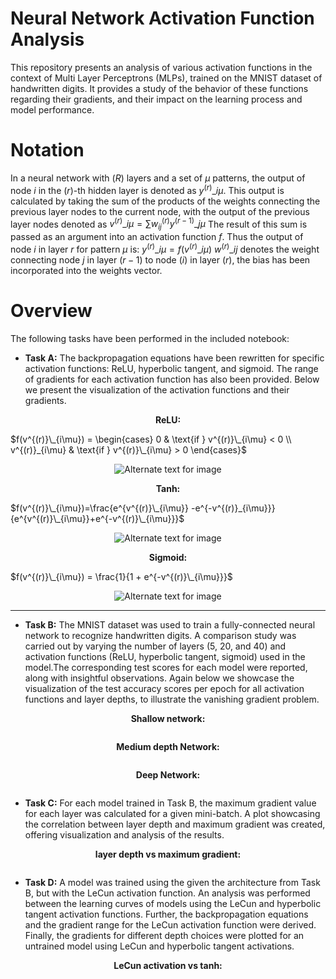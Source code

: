 # Neural Network Activation Function Analysis

This repository presents an analysis of various activation functions in the context of Multi Layer Perceptrons (MLPs), trained on the MNIST dataset of handwritten digits. It provides a study of the behavior of these functions regarding their gradients, and their impact on the learning process and model performance.

# Notation

In a neural network with $(R)$ layers and a set of $\mu$ patterns, the output of node $i$ in the $(r)$-th hidden layer is denoted as $y^{(r)}\_{i\mu}$. This output is calculated by taking the sum of the products of the weights connecting the previous layer nodes to the current node, with the output of the previous layer nodes denoted as $v^{(r)}\_{i\mu}=\sum w^{(r)}_{ij}y^{(r-1)}\_{j\mu}$ The result of this sum is passed as an argument into an activation function $f$. Thus the output of node $i$ in layer $r$ for pattern $\mu$ is: $y^{(r)}\_{i\mu}=f(v^{(r)}\_{i\mu})$ $w^{(r)}\_{ij}$ denotes the weight connecting node $j$ in layer $(r-1)$ to node $(i)$ in layer $(r)$, the bias has been incorporated into the weights vector.

# Overview

The following tasks have been performed in the included notebook:

- **Task A:** The backpropagation equations have been rewritten for specific activation functions: ReLU, hyperbolic tangent, and sigmoid. The range of gradients for each activation function has also been provided. Below we present the visualization of the activation functions and their gradients.

<p align="center">
  <b>ReLU:</b>
</p>

$f(v^{(r)}\_{i\mu}) = \begin{cases} 0 & \text{if } v^{(r)}\_{i\mu} < 0 \\ v^{(r)}_{i\mu} & \text{if } v^{(r)}\_{i\mu} > 0 \end{cases}$

<p align="center">
  <img src="./outputs/relu.png" alt="Alternate text for image"/>
</p>

<p align="center">
  <b>Tanh:</b>
</p>

$f(v^{(r)}\_{i\mu})=\frac{e^{v^{(r)}\_{i\mu}} -e^{-v^{(r)}_{i\mu}}}{e^{v^{(r)}\_{i\mu}}+e^{-v^{(r)}\_{i\mu}}}$

<p align="center">
  <img src="./outputs/tanh.png" alt="Alternate text for image"/>
</p>

<p align="center">
  <b>Sigmoid:</b>
</p>

$f(v^{(r)}\_{i\mu}) = \frac{1}{1 + e^{-v^{(r)}\_{i\mu}}}$

<p align="center">
  <img src="./outputs/sigmoid.png" alt="Alternate text for image"/>
</p>

---

- **Task B:** The MNIST dataset was used to train a fully-connected neural network to recognize handwritten digits. A comparison study was carried out by varying the number of layers (5, 20, and 40) and activation functions (ReLU, hyperbolic tangent, sigmoid) used in the model.The corresponding test scores for each model were reported, along with insightful observations. Again below we showcase the visualization of the test accuracy scores per epoch for all activation functions and layer depths, to illustrate the vanishing gradient problem.

<p align="center">
<b>Shallow network:</b>
</p>

<p align="center">
  <img src="./outputs/shallowNN.png" alt=""/>
</p>

<p align="center">
  <b>Medium depth Network:</b>
</p>

<p align="center">
  <img src="./outputs/mediumNN.png" alt=""/>
</p>

<p align="center">
  <b>Deep Network:</b>
</p>

<p align="center">
  <img src="./outputs/deepNN.png" alt=""/>
</p>

- **Task C:** For each model trained in Task B, the maximum gradient value for each layer was calculated for a given mini-batch. A plot showcasing the correlation between layer depth and maximum gradient was created, offering visualization and analysis of the results.

<p align="center">
  <b>layer depth vs maximum gradient:</b>
</p>

<p align="center">
  <img src="./outputs/MNISTgradient.png" alt=""/>
</p>

- **Task D:** A model was trained using the given the architecture from Task B, but with the LeCun activation function. An analysis was performed between the learning curves of models using the LeCun and hyperbolic tangent activation functions. Further, the backpropagation equations and the gradient range for the LeCun activation function were derived. Finally, the gradients for different depth choices were plotted for an untrained model using LeCun and hyperbolic tangent activations.

<p align="center">
  <b>LeCun activation vs tanh:</b>
</p>

<p align="center">
  <img src="./outputs/LeCunvsTanh.png" alt=""/>
</p>
